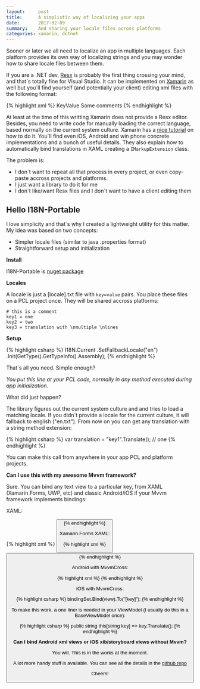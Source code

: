 ```yaml
---
layout:     post
title:      A simplistic way of localizing your apps
date:       2017-02-09
summary:    And sharing your locale files across platforms
categories: xamarin, dotnet
---
```


Sooner or later we all need to localize an app in multiple languages. Each platform provides its own way of localizing strings and you may wonder how to share locale files between them. 

If you are a .NET dev, [Resx](https://msdn.microsoft.com/en-us/library/ekyft91f(v=vs.80).aspx) is probably the first thing crossing your mind, and that´s totally fine for Visual Studio. It can be implemented on [Xamarin](https://developer.xamarin.com/guides/xamarin-forms/advanced/localization/) as well but you´ll find yourself (and potentially your client) editing xml files with the following format:

{% highlight xml %}
<data name="Key" xml:space="preserve">
    <value>KeyValue</value>
    <comment>Some comments</comment>
</data>
{% endhighlight %}

At least at the time of this writting Xamarin does not provide a Resx editor. Besides, you need to write code for manually loading the correct language, based normally on the current system culture. Xamarin has a [nice tutorial](https://developer.xamarin.com/guides/xamarin-forms/advanced/localization/) on how to do it. You´ll find even iOS, Android and win phone concrete implementations and a bunch of useful details. They also explain how to automatically bind translations in XAML creating a `IMarkupExtension` class. 

The problem is:

- I don´t want to repeat all that process in every project, or even copy-paste accross projects and platforms.
- I just want a library to do it for me
- I don´t like/want Resx files and I don´t want to have a client editing them


## Hello I18N-Portable

I love simplicity and that´s why I created a lightweight utility for this matter. My idea was based on two concepts:

- Simpler locale files (similar to java .properties format)
- Straightforward setup and initialization

__Install__

I18N-Portable is [nuget package](https://www.nuget.org/packages/I18NPortable/)

__Locales__

A locale is just a [locale].txt file with `key=value` pairs. You place these files on a PCL project once. They will be shared accross platforms:

    # this is a comment
    key1 = one
    key2 = two
    key3 = translation with \nmultiple \nlines


__Setup__

{% highlight csharp %}
I18N.Current
    .SetFallbackLocale("en")
    .Init(GetType().GetTypeInfo().Assembly);
{% endhighlight %}

That´s all you need. Simple enough?  
 
_You put this line at your PCL code, normally in any method executed during app initialization._

What did just happen?

The library figures out the current system culture and and tries to load a matching locale. If you didn´t provide a locale for the current culture, it will fallback to english ("en.txt"). From now on you can get any translation with a string method extension:

{% highlight csharp %}
var translation = "key1".Translate(); // one
{% endhighlight %}

You can make this call from anywhere in your app PCL and platform projects.

__Can I use this with my awesome Mvvm framework?__

Sure. You can bind any text view to a particular key, from XAML (Xamarin.Forms, UWP, etc) and classic Android/iOS if your Mvvm framework implements bindings:

XAML:

{% highlight xml %}
<Button Content="{Binding [key]}" />
{% endhighlight %}

Xamarin.Forms XAML:

{% highlight xml %}
<Button Text="{Binding [key]}" />
{% endhighlight %} 

Android with MvvmCross:

{% highlight xml %}
<TextView local:MvxBind="Text [key]" />
{% endhighlight %} 

iOS with MvvmCross:

{% highlight csharp %}
bindingSet.Bind(view).To("[key]");
{% endhighlight %} 

To make this work, a one liner is needed in your ViewModel (I usually do this in a BaseViewModel once):

{% highlight csharp %}
public string this[string key] => key.Translate();
{% endhighlight %} 

__Can I bind Android xml views or iOS xib/storyboard views without Mvvm?__

You will. This is in the works at the moment.

A lot more handy stuff is available. You can see all the details in the [github repo](https://github.com/xleon/I18N-Portable)

Cheers!